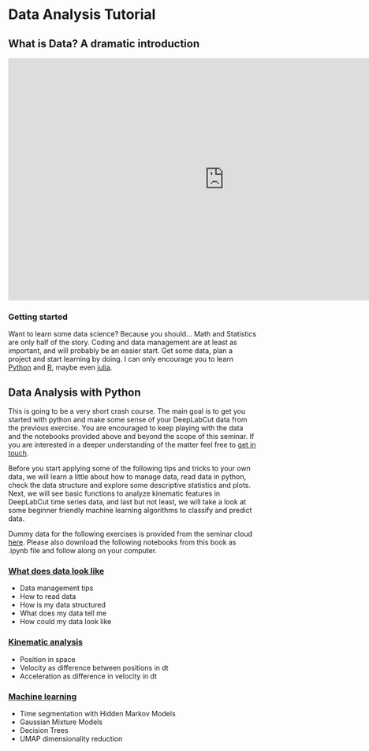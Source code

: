 # Data Analysis Tutorial

## What is Data? A dramatic introduction

<iframe width="875" height="492" src="https://www.youtube.com/embed/2X9pv7FUrOk" title="YouTube video player" frameborder="0" allow="accelerometer; autoplay; clipboard-write; encrypted-media; gyroscope; picture-in-picture" allowfullscreen></iframe>

### Getting started

Want to learn some data science? Because you should... Math and Statistics are only half of the story. Coding and data management are at least as important, and will probably be an easier start. Get some data, plan a project and start learning by doing. I can only encourage you to learn [Python](https://www.python.org/) and [R](https://www.r-project.org/), maybe even [julia](https://julialang.org/).

## Data Analysis with Python

This is going to be a very short crash course. The main goal is to get you started with python and make some sense of your DeepLabCut data from the previous exercise. You are encouraged to keep playing with the data and the notebooks provided above and beyond the scope of this seminar. If you are interested in a deeper understanding of the matter feel free to [get in touch](contactform.md).

Before you start applying some of the following tips and tricks to your own data, we will learn a little about how to manage data, read data in python, check the data structure and explore some descriptive statistics and plots. Next, we will see basic functions to analyze kinematic features in DeepLabCut time series data, and last but not least, we will take a look at some beginner friendly machine learning algorithms to classify and predict data.

Dummy data for the following exercises is provided from the seminar cloud [here](https://ruhr-uni-bochum.sciebo.de/f/1324685625). Please also download the following notebooks from this book as .ipynb file and follow along on your computer.

### [What does data look like](datainspection.ipynb)

* Data management tips
* How to read data
* How is my data structured
* What does my data tell me
* How could my data look like

### [Kinematic analysis](kinematicanalysis.ipynb)

* Position in space
* Velocity as difference between positions in dt
* Acceleration as difference in velocity in dt

### [Machine learning](machinelearning.ipynb)

* Time segmentation with Hidden Markov Models
* Gaussian Mixture Models
* Decision Trees
* UMAP dimensionality reduction
